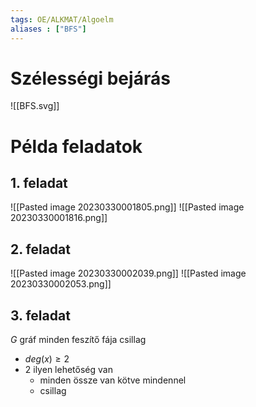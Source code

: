 ```yaml
---
tags: OE/ALKMAT/Algoelm 
aliases : ["BFS"]
---
```

# Szélességi bejárás
![[BFS.svg]]
# Példa feladatok
## 1. feladat
![[Pasted image 20230330001805.png]]
![[Pasted image 20230330001816.png]]
## 2. feladat
![[Pasted image 20230330002039.png]]
![[Pasted image 20230330002053.png]]
## 3. feladat
$G$ gráf minden feszítő fája csillag
- $deg(x) \ge 2$
- 2 ilyen lehetőség van
	- minden össze van kötve mindennel
	- csillag